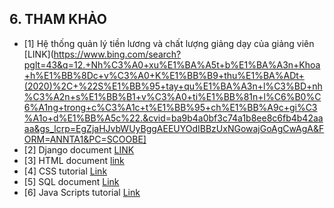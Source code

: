## 6. THAM KHẢO

- [1] Hệ thống quản lý tiền lương và chất lượng giảng dạy của giảng viên [LINK](https://www.bing.com/search?pglt=43&q=12.+Nh%C3%A0+xu%E1%BA%A5t+b%E1%BA%A3n+Khoa+h%E1%BB%8Dc+v%C3%A0+K%E1%BB%B9+thu%E1%BA%ADt+(2020)%2C+%22S%E1%BB%95+tay+qu%E1%BA%A3n+l%C3%BD+nh%C3%A2n+s%E1%BB%B1+v%C3%A0+ti%E1%BB%81n+l%C6%B0%C6%A1ng+trong+c%C3%A1c+t%E1%BB%95+ch%E1%BB%A9c+gi%C3%A1o+d%E1%BB%A5c%22.&cvid=ba9b4a0bf3c74a1b8ee8c6fb4b42aaaa&gs_lcrp=EgZjaHJvbWUyBggAEEUYOdIBBzUxNGowajGoAgCwAgA&FORM=ANNTA1&PC=SCOOBE]
- [2] Django document [LINK](https://docs.djangoproject.com/en/5.0/)
- [3] HTML document [link](https://www.w3schools.com/html/)
- [4] CSS tutorial [Link](https://www.w3schools.com/css/)
- [5] SQL document [Link](https://www.w3schools.com/sql/)
- [6] Java Scripts tutorial [Link](https://www.w3schools.com/js/)
